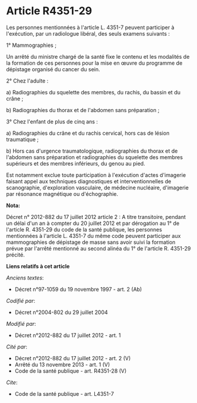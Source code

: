 # Article R4351-29

Les personnes mentionnées à l'article L. 4351-7 peuvent participer à l'exécution, par un radiologue libéral, des seuls
examens suivants : 

1° Mammographies ; 

Un arrêté du ministre chargé de la santé fixe le contenu et les modalités de la formation de ces personnes pour la mise en
œuvre du programme de dépistage organisé du cancer du sein. 

2° Chez l'adulte : 

a) Radiographies du squelette des membres, du rachis, du bassin et du crâne ; 

b) Radiographies du thorax et de l'abdomen sans préparation ; 

3° Chez l'enfant de plus de cinq ans : 

a) Radiographies du crâne et du rachis cervical, hors cas de lésion traumatique ; 

b) Hors cas d'urgence traumatologique, radiographies du thorax et de l'abdomen sans préparation et radiographies du squelette
des membres supérieurs et des membres inférieurs, du genou au pied. 

Est notamment exclue toute participation à l'exécution d'actes d'imagerie faisant appel aux techniques diagnostiques et
interventionnelles de scanographie, d'exploration vasculaire, de médecine nucléaire, d'imagerie par résonance magnétique ou
d'échographie.

**Nota:**

Décret n° 2012-882 du 17 juillet 2012 article 2 : A titre transitoire, pendant un délai d'un an à compter du 20 juillet 2012
et par dérogation au 1° de l'article R. 4351-29 du code de la santé publique, les personnes mentionnées à l'article L. 4351-7
du même code peuvent participer aux mammographies de dépistage de masse sans avoir suivi la formation prévue par l'arrêté
mentionné au second alinéa du 1° de l'article R. 4351-29 précité.

**Liens relatifs à cet article**

_Anciens textes_:

  - Décret n°97-1059 du 19 novembre 1997 - art. 2 (Ab)

_Codifié par_:

  - Décret n°2004-802 du 29 juillet 2004

_Modifié par_:

  - Décret n°2012-882 du 17 juillet 2012 - art. 1

_Cité par_:

  - Décret n°2012-882 du 17 juillet 2012 - art. 2 (V)
  - Arrêté du 13 novembre 2013 - art. 1 (V)
  - Code de la santé publique - art. R4351-28 (V)

_Cite_:

  - Code de la santé publique - art. L4351-7
